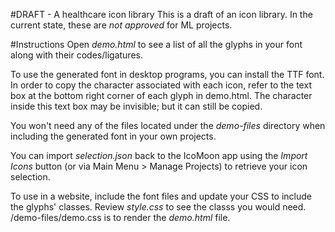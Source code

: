 #DRAFT - A healthcare icon library
This is a draft of an icon library. In the current state, these are *not approved* for ML projects.

#Instructions
Open *demo.html* to see a list of all the glyphs in your font along with their codes/ligatures.

To use the generated font in desktop programs, you can install the TTF font. In order to copy the character associated 
with each icon, refer to the text box at the bottom right corner of each glyph in demo.html. The character inside this 
text box may be invisible; but it can still be copied.

You won't need any of the files located under the *demo-files* directory when including the generated font in your 
own projects.

You can import *selection.json* back to the IcoMoon app using the *Import Icons* button (or via Main Menu > Manage Projects) 
to retrieve your icon selection.

To use in a website, include the font files and update your CSS to include the glyphs' classes. Review *style.css* to 
see the classs  you would need. /demo-files/demo.css is to render the *demo.html* file. 
